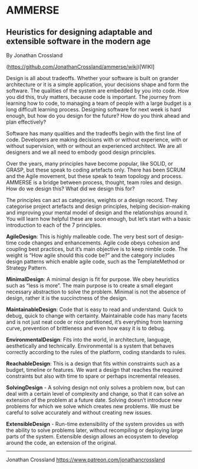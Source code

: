 # AMMERSE

## Heuristics for designing adaptable and extensible software in the modern age

By Jonathan Crossland

(https://github.com/JonathanCrossland/ammerse/wiki)[WIKI]

Design is all about tradeoffs. Whether your software is built on grander architecture or it is a simple application, your decisions shape and form the software. The qualities of the system are embedded by you into code. How you did this, truly matters, because code is important. The journey from learning how to code, to managing a team of people with a large budget is a long difficult learning process. Designing software for next week is hard enough, but how do you design for the future? How do you think ahead and plan effectively?

Software has many qualities and the tradeoffs begin with the first line of code. Developers are making decisions with or without experience, with or without supervision, with or without an experienced architect. We are all designers and we all need to embody good design principles.

Over the years, many principles have become popular, like SOLID, or GRASP, but these speak to coding artefacts only. There has been SCRUM and the Agile movement, but these speak to team topology and process. AMMERSE is a bridge between process, thought, team roles and design. How do we design this? What did we design this for? 

The principles can act as categories, weights or a design record. They categorise project artefacts and design principles, helping decision-making and improving your mental model of design and the relationships around it. You will learn how helpful these are soon enough, but let’s start with a basic introduction to each of the 7 principles.

**AgileDesign**: This is highly malleable code. The very best sort of design-time code changes and enhancements. Agile code obeys cohesion and coupling best practices, but it’s main objective is to keep nimble code. The weight is “How agile should this code be?” and the category includes design patterns which enable agile code, such as the TemplateMethod or Strategy Pattern.

**MinimalDesign**: A minimal design is fit for purpose. We obey heuristics such as “less is more”. The main purpose is to create a small elegant necessary abstraction to solve the problem. Minimal is not the absence of design, rather it is the succinctness of the design.

**MaintainableDesign**: Code that is easy to read and understand. Quick to debug, quick to change with certainty. Maintainable code has many facets and is not just neat code or nice partitioned, it’s everything from learning curve, prevention of brittleness and even how easy it is to debug.

**EnvironmentalDesign**: Fits into the world, in architecture, language, aesthetically and technically. Environmental is a system that behaves correctly according to the rules of the platform, coding standards to rules.

**ReachableDesign**: This is a design that fits within constraints such as a budget, timeline or features. We want a design that reaches the required constraints but also with time to spare or perhaps incremental releases.

**SolvingDesign** - A solving design not only solves a problem now, but can deal with a certain level of complexity and change, so that it can solve an extension of the problem at a future date. Solving doesn’t introduce new problems for which we solve which creates new problems. We must be careful to solve accurately and without creating new issues.

**ExtensibleDesign** - Run-time extensibility of the system provides us with the ability to solve problems later, without recompiling or deploying large parts of the system. Extensible design allows an ecosystem to develop around the code, an extension of the original.

---

Jonathan Crossland
https://www.patreon.com/jonathancrossland

